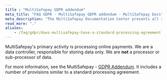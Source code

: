 ```yaml
---
title : "MultiSafepay GDPR addendum"
meta_title: "FAQ GDPR - MultiSafepay GDPR addendum - MultiSafepay Docs"
meta_description: "The MultiSafepay Documentation Center presents all relevant information about our Plugins and API. You can also find support pages for payment methods, tools and general questions as well as the contact details of our Support and Integration Teams."
read_more: "."
aliases:
    - /faq/gdpr/does-multisafepay-have-a-standard-processing-agreement
---
```


MultiSafepay's primary activity is processing online payments. We are a data controller, responsible for storing data only. We are **not** a processor or sub-processor of data. 

For more information, see the MultiSafepay - [GDPR Addendum](https://www.multisafepay.com/downloads/Addendum_GDPR_2018.pdf). It includes a number of provisions similar to a standard processing agreement.

